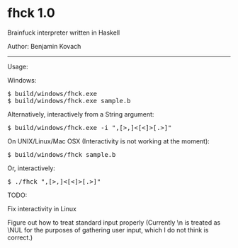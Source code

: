 fhck 1.0
====

Brainfuck interpreter written in Haskell

Author: Benjamin Kovach

----
Usage:

Windows:

<pre>
$ build/windows/fhck.exe <brainfuck_file_path>
$ build/windows/fhck.exe sample.b
</pre>
Alternatively, interactively from a String argument:
<pre>
$ build/windows/fhck.exe -i ",[>,]<[<]>[.>]"
</pre>
On UNIX/Linux/Mac OSX (Interactivity is not working at the moment):
<pre>
$ build/windows/fhck sample.b
</pre>
Or, interactively:
<pre>
$ ./fhck ",[>,]<[<]>[.>]"
</pre>

TODO:

Fix interactivity in Linux

Figure out how to treat standard input properly (Currently \n is treated as \NUL for the purposes of gathering user input, which I do not think is correct.)
